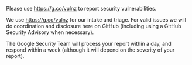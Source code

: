 Please use https://g.co/vulnz to report security vulnerabilities.

We use https://g.co/vulnz for our intake and triage. For valid issues we will do coordination and disclosure here on
GitHub (including using a GitHub Security Advisory when necessary).

The Google Security Team will process your report within a day, and respond within a week (although it will depend on the severity of your report).